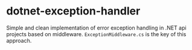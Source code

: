 # dotnet-exception-handler
Simple and clean implementation of error exception handling in .NET api projects based on middleware.
`ExceptionMiddleware.cs` is the key of this approach.

